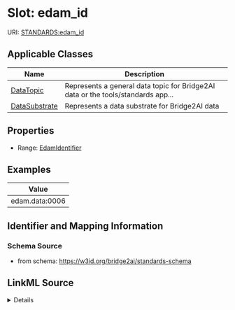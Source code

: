 # Slot: edam_id

URI: [STANDARDS:edam_id](https://w3id.org/bridge2ai/standards-schema/edam_id)



<!-- no inheritance hierarchy -->




## Applicable Classes

| Name | Description |
| --- | --- |
[DataTopic](DataTopic.md) | Represents a general data topic for Bridge2AI data or the tools/standards app...
[DataSubstrate](DataSubstrate.md) | Represents a data substrate for Bridge2AI data






## Properties

* Range: [EdamIdentifier](EdamIdentifier.md)








## Examples

| Value |
| --- |
| edam.data:0006 |

## Identifier and Mapping Information







### Schema Source


* from schema: https://w3id.org/bridge2ai/standards-schema




## LinkML Source

<details>
```yaml
name: edam_id
examples:
- value: edam.data:0006
from_schema: https://w3id.org/bridge2ai/standards-schema
rank: 1000
values_from:
- edam.data
- edam.format
- edam.operation
- edam.topic
alias: edam_id
domain_of:
- DataTopic
- DataSubstrate
range: edam_identifier

```
</details>